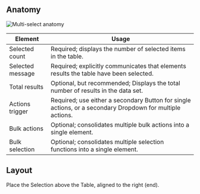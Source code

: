 ## Anatomy

![Multi-select anatomy](/assets/patterns/multi-selection/selection-anatomy.png)

| Element | Usage | 
|---------|-------|
| Selected count | Required; displays the number of selected items in the table. |
| Selected message | Required; explicitly communicates that elements results the table have been selected. |
| Total results  | Optional, but recommended; Displays the total number of results in the data set. |
| Actions trigger | Required; use either a secondary Button for single actions, or a secondary Dropdown for multiple actions. |
| Bulk actions | Optional; consolidates multiple bulk actions into a single element. |
| Bulk selection | Optional; consolidates multiple selection functions into a single element. |

## Layout

Place the Selection above the Table, aligned to the right (end).

<!--Put an image in here-->


